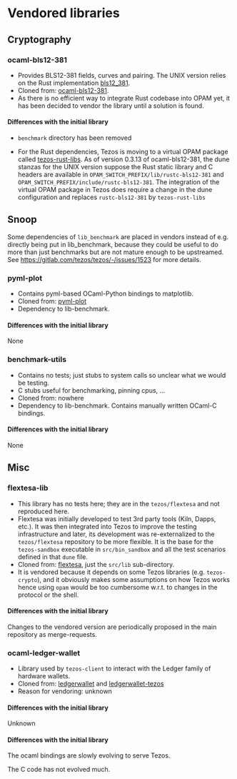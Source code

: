 # Vendored libraries

## Cryptography

### ocaml-bls12-381
- Provides BLS12-381 fields, curves and pairing. The UNIX version relies on the Rust
  implementation [bls12_381](https://github.com/zkcrypto/bls12_381).
- Cloned from: [ocaml-bls12-381](https://gitlab.com/dannywillems/ocaml-bls12-381).
- As there is
  no efficient way to integrate Rust codebase into OPAM yet, it has been decided
  to vendor the library until a solution is found.

#### Differences with the initial library

- `benchmark` directory has been removed

- For the Rust dependencies, Tezos is moving to a virtual OPAM package called
  [tezos-rust-libs](https://gitlab.com/tezos/tezos-rust-libs). As of version
  0.3.13 of ocaml-bls12-381, the dune stanzas for the UNIX version suppose the
  Rust static library and C headers are available in
  `OPAM_SWITCH_PREFIX/lib/rustc-bls12-381` and
  `OPAM_SWITCH_PREFIX/include/rustc-bls12-381`. The integration of the virtual
  OPAM package in Tezos does require a change in the dune configuration and
  replaces `rustc-bls12-381` by `tezos-rust-libs`


## Snoop

Some dependencies of `lib_benchmark` are placed in vendors instead of e.g.
directly
being put in lib_benchmark, because they could be useful to do more than just
benchmarks but are not mature enough to be upstreamed. See <https://gitlab.com/tezos/tezos/-/issues/1523>
for more details.

### pyml-plot
- Contains pyml-based OCaml-Python bindings to matplotlib.
- Cloned from: [pyml-plot](https://gitlab.com/igarnier/pyml-plot)
- Dependency to lib-benchmark.

#### Differences with the initial library
None

### benchmark-utils
- Contains no tests; just stubs to system calls so unclear what we would be testing.
- C stubs useful for benchmarking, pinning cpus, ...
- Cloned from: nowhere
- Dependency to lib-benchmark. Contains manually written OCaml-C bindings.

#### Differences with the initial library
None

## Misc

### flextesa-lib
- This library has no tests here; they are in the `tezos/flextesa` and not reproduced here.
- Flextesa was initially developed to test 3rd party tools (Kiln, Dapps, etc.).
  It was then integrated into Tezos to improve the testing infrastructure and
  later, its development was re-externalized to the `tezos/flextesa` repository
  to be more flexible. It is the base for the `tezos-sandbox` executable in
  `src/bin_sandbox` and all the test scenarios defined in that `dune` file.
- Cloned from: [flextesa](https://gitlab.com/tezos/flextesa), just the `src/lib`
  sub-directory.
- It is vendored because it
  depends on some Tezos libraries (e.g. `tezos-crypto`), and it obviously makes
  some assumptions on how Tezos works hence using `opam` would be too cumbersome
  w.r.t. to changes in the protocol or the shell.

#### Differences with the initial library

Changes to the vendored version are periodically proposed in the main repository
as merge-requests.

### ocaml-ledger-wallet
- Library used by `tezos-client` to interact with the Ledger family of hardware
  wallets.
- Cloned from: [ledgerwallet](https://opam.ocaml.org/packages/ledgerwallet/)
  and [ledgerwallet-tezos](https://opam.ocaml.org/packages/ledgerwallet-tezos/)
- Reason for vendoring: unknown

#### Differences with the initial library
Unknown

#### Differences with the initial library

The ocaml bindings are slowly evolving to serve Tezos.

The C code has not evolved much.
